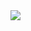 <img src="https://readme-typing-svg.herokuapp.com?color=5BCDEC&center=true&size=22&lines=sltcv;Je+suis+Kirito;Regarde+One+Piece"/>
